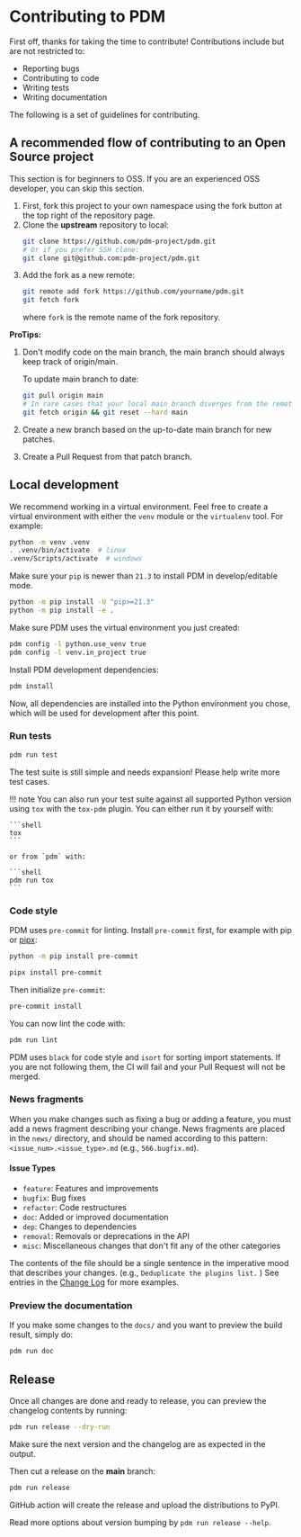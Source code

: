 # Contributing to PDM

First off, thanks for taking the time to contribute! Contributions include but are not restricted to:

- Reporting bugs
- Contributing to code
- Writing tests
- Writing documentation

The following is a set of guidelines for contributing.

## A recommended flow of contributing to an Open Source project

This section is for beginners to OSS. If you are an experienced OSS developer, you can skip
this section.

1. First, fork this project to your own namespace using the fork button at the top right of the repository page.
2. Clone the **upstream** repository to local:
   ```bash
   git clone https://github.com/pdm-project/pdm.git
   # Or if you prefer SSH clone:
   git clone git@github.com:pdm-project/pdm.git
   ```
3. Add the fork as a new remote:
   ```bash
   git remote add fork https://github.com/yourname/pdm.git
   git fetch fork
   ```
   where `fork` is the remote name of the fork repository.

**ProTips:**

1. Don't modify code on the main branch, the main branch should always keep track of origin/main.

   To update main branch to date:

   ```bash
   git pull origin main
   # In rare cases that your local main branch diverges from the remote main:
   git fetch origin && git reset --hard main
   ```

2. Create a new branch based on the up-to-date main branch for new patches.
3. Create a Pull Request from that patch branch.

## Local development

We recommend working in a virtual environment.
Feel free to create a virtual environment with either the `venv` module or the `virtualenv` tool.
For example:

```bash
python -m venv .venv
. .venv/bin/activate  # linux
.venv/Scripts/activate  # windows
```

Make sure your `pip` is newer than `21.3` to install PDM in develop/editable mode.

```bash
python -m pip install -U "pip>=21.3"
python -m pip install -e .
```

Make sure PDM uses the virtual environment you just created:

```bash
pdm config -l python.use_venv true
pdm config -l venv.in_project true
```

Install PDM development dependencies:

```bash
pdm install
```

Now, all dependencies are installed into the Python environment you chose, which will be used for development after this point.

### Run tests

```bash
pdm run test
```

The test suite is still simple and needs expansion! Please help write more test cases.

!!! note
    You can also run your test suite against all supported Python version using `tox` with the `tox-pdm` plugin.
    You can either run it by yourself with:

    ```shell
    tox
    ```

    or from `pdm` with:

    ```shell
    pdm run tox
    ```

### Code style

PDM uses `pre-commit` for linting. Install `pre-commit` first, for example with pip or [pipx](https://github.com/pypa/pipx):

```bash
python -m pip install pre-commit
```

```bash
pipx install pre-commit
```

Then initialize `pre-commit`:

```bash
pre-commit install
```

You can now lint the code with:

```bash
pdm run lint
```

PDM uses `black` for code style and `isort` for sorting import statements. If you are not following them,
the CI will fail and your Pull Request will not be merged.

### News fragments

When you make changes such as fixing a bug or adding a feature, you must add a news fragment describing
your change. News fragments are placed in the `news/` directory, and should be named according to this pattern: `<issue_num>.<issue_type>.md` (e.g., `566.bugfix.md`).

#### Issue Types

- `feature`: Features and improvements
- `bugfix`: Bug fixes
- `refactor`: Code restructures
- `doc`: Added or improved documentation
- `dep`: Changes to dependencies
- `removal`: Removals or deprecations in the API
- `misc`: Miscellaneous changes that don't fit any of the other categories

The contents of the file should be a single sentence in the imperative
mood that describes your changes. (e.g., `Deduplicate the plugins list.` ) See entries in the [Change Log](/CHANGELOG.md) for more examples.

### Preview the documentation

If you make some changes to the `docs/` and you want to preview the build result, simply do:

```bash
pdm run doc
```

## Release

Once all changes are done and ready to release, you can preview the changelog contents by running:

```bash
pdm run release --dry-run
```

Make sure the next version and the changelog are as expected in the output.

Then cut a release on the **main** branch:

```bash
pdm run release
```

GitHub action will create the release and upload the distributions to PyPI.

Read more options about version bumping by `pdm run release --help`.

